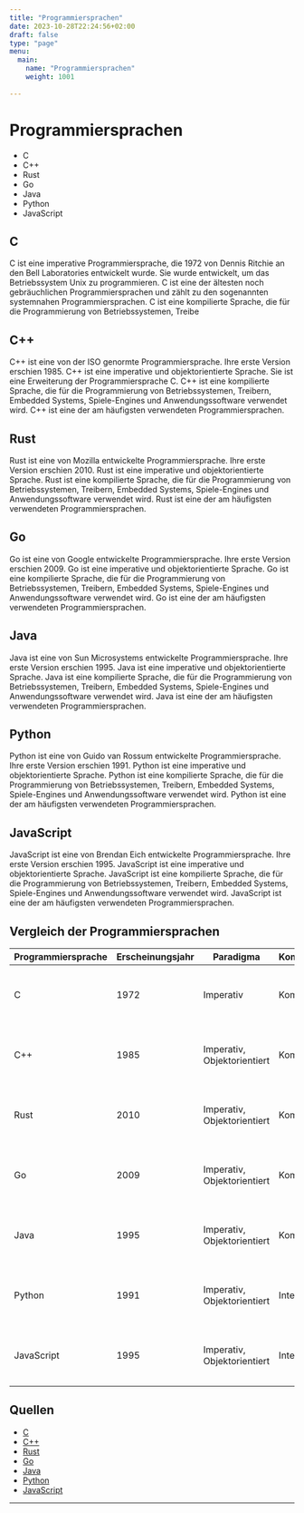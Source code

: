 ```yaml
---
title: "Programmiersprachen"
date: 2023-10-28T22:24:56+02:00
draft: false
type: "page"
menu: 
  main:
    name: "Programmiersprachen"
    weight: 1001
    
---
```

# Programmiersprachen
- C
- C++
- Rust
- Go
- Java
- Python
- JavaScript

## C
C ist eine imperative Programmiersprache, die 1972 von Dennis Ritchie an den Bell Laboratories entwickelt wurde. Sie wurde entwickelt, um das Betriebssystem Unix zu programmieren. C ist eine der ältesten noch gebräuchlichen Programmiersprachen und zählt zu den sogenannten systemnahen Programmiersprachen. C ist eine kompilierte Sprache, die für die Programmierung von Betriebssystemen, Treibe

## C++
C++ ist eine von der ISO genormte Programmiersprache. Ihre erste Version erschien 1985. C++ ist eine imperative und objektorientierte Sprache. Sie ist eine Erweiterung der Programmiersprache C. C++ ist eine kompilierte Sprache, die für die Programmierung von Betriebssystemen, Treibern, Embedded Systems, Spiele-Engines und Anwendungssoftware verwendet wird. C++ ist eine der am häufigsten verwendeten Programmiersprachen.

## Rust
Rust ist eine von Mozilla entwickelte Programmiersprache. Ihre erste Version erschien 2010. Rust ist eine imperative und objektorientierte Sprache. Rust ist eine kompilierte Sprache, die für die Programmierung von Betriebssystemen, Treibern, Embedded Systems, Spiele-Engines und Anwendungssoftware verwendet wird. Rust ist eine der am häufigsten verwendeten Programmiersprachen.

## Go
Go ist eine von Google entwickelte Programmiersprache. Ihre erste Version erschien 2009. Go ist eine imperative und objektorientierte Sprache. Go ist eine kompilierte Sprache, die für die Programmierung von Betriebssystemen, Treibern, Embedded Systems, Spiele-Engines und Anwendungssoftware verwendet wird. Go ist eine der am häufigsten verwendeten Programmiersprachen.

## Java
Java ist eine von Sun Microsystems entwickelte Programmiersprache. Ihre erste Version erschien 1995. Java ist eine imperative und objektorientierte Sprache. Java ist eine kompilierte Sprache, die für die Programmierung von Betriebssystemen, Treibern, Embedded Systems, Spiele-Engines und Anwendungssoftware verwendet wird. Java ist eine der am häufigsten verwendeten Programmiersprachen.

## Python
Python ist eine von Guido van Rossum entwickelte Programmiersprache. Ihre erste Version erschien 1991. Python ist eine imperative und objektorientierte Sprache. Python ist eine kompilierte Sprache, die für die Programmierung von Betriebssystemen, Treibern, Embedded Systems, Spiele-Engines und Anwendungssoftware verwendet wird. Python ist eine der am häufigsten verwendeten Programmiersprachen.

## JavaScript
JavaScript ist eine von Brendan Eich entwickelte Programmiersprache. Ihre erste Version erschien 1995. JavaScript ist eine imperative und objektorientierte Sprache. JavaScript ist eine kompilierte Sprache, die für die Programmierung von Betriebssystemen, Treibern, Embedded Systems, Spiele-Engines und Anwendungssoftware verwendet wird. JavaScript ist eine der am häufigsten verwendeten Programmiersprachen.

## Vergleich der Programmiersprachen
| Programmiersprache | Erscheinungsjahr | Paradigma | Kompiliert/Interpretiert | Verwendung |
| --- | --- | --- | --- | --- |
| C | 1972 | Imperativ | Kompiliert | Betriebssysteme, Treiber, Embedded Systems, Spiele-Engines, Anwendungssoftware |
| C++ | 1985 | Imperativ, Objektorientiert | Kompiliert | Betriebssysteme, Treiber, Embedded Systems, Spiele-Engines, Anwendungssoftware |
| Rust | 2010 | Imperativ, Objektorientiert | Kompiliert | Betriebssysteme, Treiber, Embedded Systems, Spiele-Engines, Anwendungssoftware |
| Go | 2009 | Imperativ, Objektorientiert | Kompiliert | Betriebssysteme, Treiber, Embedded Systems, Spiele-Engines, Anwendungssoftware |
| Java | 1995 | Imperativ, Objektorientiert | Kompiliert | Betriebssysteme, Treiber, Embedded Systems, Spiele-Engines, Anwendungssoftware |
| Python | 1991 | Imperativ, Objektorientiert | Interpretiert | Betriebssysteme, Treiber, Embedded Systems, Spiele-Engines, Anwendungssoftware |
| JavaScript | 1995 | Imperativ, Objektorientiert | Interpretiert | Betriebssysteme, Treiber, Embedded Systems, Spiele-Engines, Anwendungssoftware |

## Quellen
- [C](https://de.wikipedia.org/wiki/C_(Programmiersprache))
- [C++](https://de.wikipedia.org/wiki/C%2B%2B)
- [Rust](https://de.wikipedia.org/wiki/Rust_(Programmiersprache))
- [Go](https://de.wikipedia.org/wiki/Go_(Programmiersprache))
- [Java](https://de.wikipedia.org/wiki/Java_(Programmiersprache))
- [Python](https://de.wikipedia.org/wiki/Python_(Programmiersprache))
- [JavaScript](https://de.wikipedia.org/wiki/JavaScript)
---












